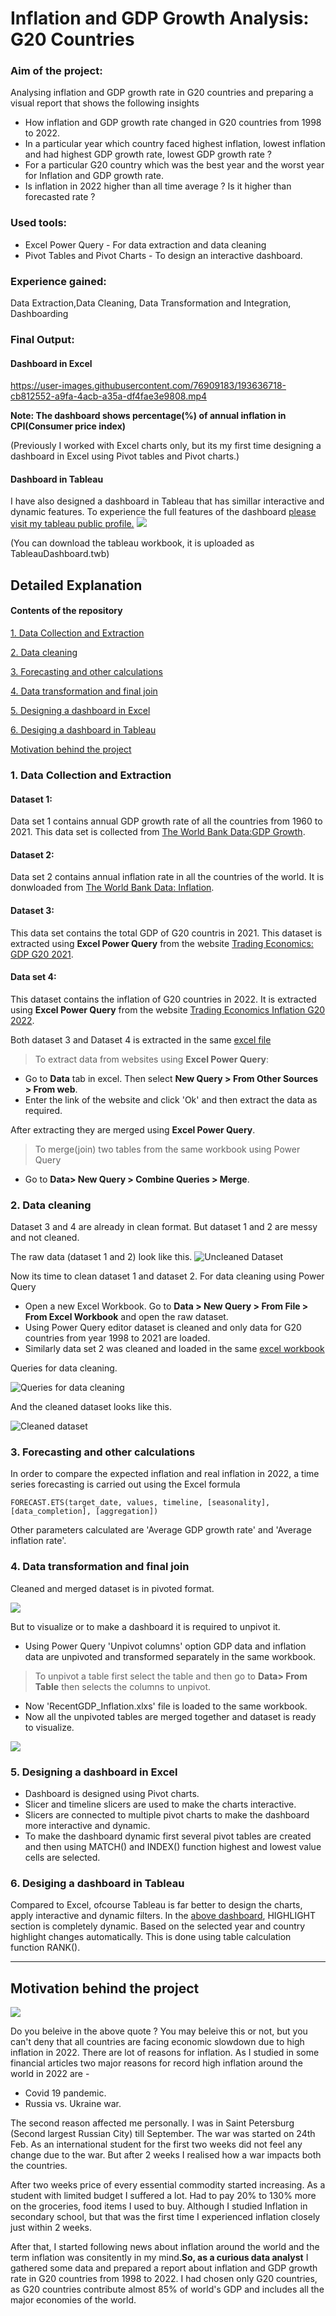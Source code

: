 # Inflation and GDP Growth Analysis: G20 Countries
### Aim of the project:
Analysing inflation and GDP growth rate in G20 countries and preparing a visual report that shows the following insights
- How inflation and GDP growth rate changed in G20 countries from 1998 to 2022.
- In a particular year which country faced highest inflation, lowest inflation and had highest GDP growth rate, lowest GDP growth rate ?
- For a particular G20 country which was the best year and the worst year for Inflation and GDP growth rate.
- Is inflation in 2022 higher than all time average ? Is it higher than forecasted rate ? 

### Used tools:
- Excel Power Query - For data extraction and data cleaning
- Pivot Tables and Pivot Charts - To design an interactive dashboard.

### Experience gained:
Data Extraction,Data Cleaning, Data Transformation and Integration, Dashboarding

### Final Output:

#### Dashboard in Excel

https://user-images.githubusercontent.com/76909183/193636718-cb812552-a9fa-4acb-a35a-df4fae3e9808.mp4

**Note: The dashboard shows percentage(%) of annual inflation in CPI(Consumer price index)**

(Previously I worked with Excel charts only, but its my first time designing a dashboard in Excel using Pivot tables and Pivot charts.)


#### Dashboard in Tableau
I have also designed a dashboard in Tableau that has simillar interactive and dynamic features. To experience the full features of the dashboard [please visit my tableau public profile.](https://public.tableau.com/app/profile/shahrukh.sultan/viz/InflationandGDPGrowthAnalysis/Dashboard1)
![](extraimagefiles/DashboardInTableau.png)

(You can download the tableau workbook, it is uploaded as TableauDashboard.twb)

## Detailed Explanation
#### Contents of the repository
[1. Data Collection and Extraction](#1-data-collection-and-extraction)

[2. Data cleaning](#2-data-cleaning)

[3. Forecasting and other calculations](#3-forecasting-and-other-calculations)

[4. Data transformation and final join](#4-data-transformation-and-final-join)

[5. Designing a dashboard in Excel](#5-designing-a-dashboard-in-excel)

[6. Desiging a dashboard in Tableau](#6-desiging-a-dashboard-in-tableau)

[Motivation behind the project](#motivation-behind-the-project)

### 1. Data Collection and Extraction
#### Dataset 1: 
Data set 1 contains annual GDP growth rate of all the countries from 1960 to 2021. This data set is collected from [The World Bank Data:GDP Growth](https://data.worldbank.org/indicator/NY.GDP.MKTP.KD.ZG).

#### Dataset 2:
Data set 2 contains annual inflation rate in all the countries of the world. It is donwloaded from [The World Bank Data: Inflation](https://data.worldbank.org/indicator/FP.CPI.TOTL.ZG).

#### Dataset 3: 
This data set contains the total GDP of G20 countris in 2021. This dataset is extracted using **Excel Power Query** from the website [Trading Economics: GDP G20 2021](https://tradingeconomics.com/country-list/gdp?continent=g20).

#### Data set 4:
This dataset contains the inflation of G20 countries in 2022. It is extracted using **Excel Power Query** from the website [Trading Economics Inflation G20 2022](https://tradingeconomics.com/country-list/inflation-rate?continent=g20).

Both dataset 3 and Dataset 4 is extracted in the same [excel file](https://github.com/shakhscode/Inflation_Report-1993-2022/blob/main/GDPandRecent.xlsx)


> To extract data from websites using **Excel Power Query**:
- Go to **Data** tab in excel. Then select **New Query > From Other Sources > From web**.
- Enter the link of the website and click 'Ok' and then extract the data as required.

After extracting they are merged using **Excel Power Query**.
> To merge(join) two tables from the same workbook using Power Query 
- Go to **Data> New Query > Combine Queries > Merge**.

### 2. Data cleaning 
Dataset 3 and 4 are already in clean format. But dataset 1 and 2 are messy and not cleaned.

The raw data (dataset 1 and 2) look like this.
![Uncleaned Dataset](extraimagefiles/uncleanedData.png)

Now its time to clean dataset 1 and dataset 2. For data cleaning using Power Query
- Open a new Excel Workbook. Go to **Data > New Query > From File > From Excel Workbook** and open the raw dataset.
- Using Power Query editor dataset is cleaned and only data for G20 countries from year 1998 to 2021 are loaded.
- Similarly data set 2 was cleaned and loaded in the same [excel workbook](https://github.com/shakhscode/Inflation_Report-1993-2022/blob/main/cleanedForecastedUnpivotedFinalData.xlsx)

Queries for data cleaning.

![Queries for data cleaning](extraimagefiles/datacleaningsteps.png)

And the cleaned dataset looks like this.

![Cleaned dataset](extraimagefiles/cleanedData.png)

### 3. Forecasting and other calculations
In order to compare the expected inflation and real inflation in 2022, a time series forecasting is carried out using the Excel formula
```
FORECAST.ETS(target_date, values, timeline, [seasonality], [data_completion], [aggregation])
```
Other parameters calculated are 'Average GDP growth rate' and 'Average inflation rate'. 

### 4. Data transformation and final join
Cleaned and merged dataset is in pivoted format.

![](extraimagefiles/cleanedData.png)

But to visualize or to make a dashboard it is required to unpivot it.

- Using Power Query 'Unpivot columns' option GDP data and inflation data are unpivoted and transformed separately in the same workbook.
> To unpivot a table first select the table and then go to **Data> From Table** then selects the columns to unpivot.
- Now 'RecentGDP_Inflation.xlxs' file is  loaded to the same workbook. 
- Now all the unpivoted tables are merged together and  dataset is ready to visualize.

![](formattedData.png)


### 5. Designing a dashboard in Excel
- Dashboard is designed using Pivot charts. 
- Slicer and timeline slicers are used to make the charts interactive.
- Slicers are connected to multiple pivot charts to make the dashboard more interactive and dynamic.
- To make the dashboard dynamic first several pivot tables are created and then using MATCH() and INDEX() function highest and lowest value cells are selected.



### 6. Desiging a dashboard in Tableau
Compared to Excel, ofcourse Tableau is far better to design the charts, apply interactive and dynamic filters.
In the [above dashboard](#dashboard-in-tableau), HIGHLIGHT section is completely dynamic. Based on the selected year and country highlight changes automatically. This is done using table calculation function RANK().

***
## Motivation behind the project
![](extraimagefiles/inflation2.jpg)

Do you beleive in the above quote ? You may beleive this or not, but you can't deny that all countries are facing economic slowdown due to high inflation in 2022. There are lot of reasons for inflation. As I studied in some financial articles two major reasons for record high inflation around the world in 2022 are - 
- Covid 19 pandemic.
- Russia vs. Ukraine war.

The second reason affected me personally. I was in Saint Petersburg (Second largest Russian City) till September. The war was started on 24th Feb. As an international student for the first two weeks did not feel any change due to the war. But after 2 weeks I realised how a war impacts both the countries.
 
After two weeks price of every essential commodity started increasing. As a student with limited budget I suffered a lot. Had to pay 20% to 130% more on the groceries, food items I used to buy. Although I studied Inflation in secondary school, but that was the first time I experienced inflation closely just within 2 weeks. 

After that, I started following news about inflation around the world and the term inflation was consitently in my mind.**So, as a curious data analyst** I gathered some data and prepared a report about inflation and GDP growth rate in G20 countries from 1998 to 2022. I had chosen only G20 countries, as G20 countries contribute almost 85% of world's GDP and includes all the major economies of the world.





